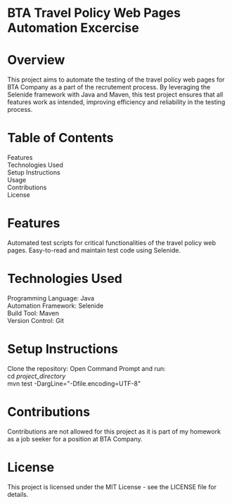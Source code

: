 # BTA Travel Policy Web Pages Automation Excercise
# Overview
This project aims to automate the testing of the travel policy web pages for BTA Company as a part of the recrutement process. By leveraging the Selenide framework with Java and Maven, this test project ensures that all features work as intended, improving efficiency and reliability in the testing process.

# Table of Contents
Features<br />
Technologies Used<br />
Setup Instructions<br />
Usage<br />
Contributions<br />
License<br />

# Features
Automated test scripts for critical functionalities of the travel policy web pages.
Easy-to-read and maintain test code using Selenide.

# Technologies Used
Programming Language: Java<br />
Automation Framework: Selenide<br />
Build Tool: Maven<br />
Version Control: Git<br />

# Setup Instructions
Clone the repository: Open Command Prompt and run:<br />
cd *project_directory*<br />
mvn test -DargLine="-Dfile.encoding=UTF-8"<br />

# Contributions
Contributions are not allowed for this project as it is part of my homework as a job seeker for a position at BTA Company.

# License
This project is licensed under the MIT License - see the LICENSE file for details.
